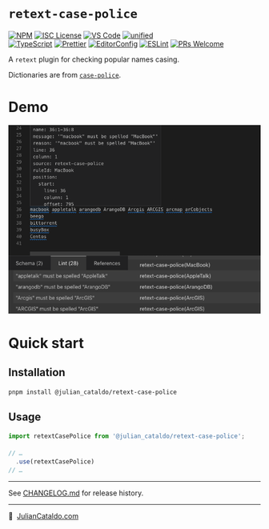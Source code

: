 # `retext-case-police`

[![NPM](https://img.shields.io/npm/v/@julian_cataldo/retext-case-police)](https://www.npmjs.com/package/@julian_cataldo/retext-case-police)
[![ISC License](https://img.shields.io/npm/l/@julian_cataldo/remark-lint-frontmatter-schema)](./LICENSE)
[![VS Code](https://img.shields.io/badge/Visual_Studio_Code-0078D4?logo=visual%20studio%20code)](https://code.visualstudio.com)
[![unified](https://img.shields.io/badge/uni-fied-0366d6?logo=markdown)](https://unifiedjs.com)  
[![TypeScript](https://img.shields.io/badge/TypeScript-333333.svg?logo=typescript)](http://www.typescriptlang.org/)
[![Prettier](https://img.shields.io/badge/Prettier-333333.svg?logo=prettier)](https://prettier.io)
[![EditorConfig](https://img.shields.io/badge/EditorConfig-333333.svg?logo=editorconfig)](https://editorconfig.org)
[![ESLint](https://img.shields.io/badge/ESLint-3A33D1?logo=eslint)](https://eslint.org)
[![PRs Welcome](https://img.shields.io/badge/PRs-welcome-brightgreen.svg)](https://makeapullrequest.com)

A `retext` plugin for checking popular names casing.

Dictionaries are from [`case-police`](https://github.com/antfu/case-police).

# Demo

![Demo screenshot of this retext plugin](./docs/screenshot.png)

# Quick start

## Installation

```sh
pnpm install @julian_cataldo/retext-case-police
```

## Usage

```ts
import retextCasePolice from '@julian_cataldo/retext-case-police';

// …
  .use(retextCasePolice)
// …
```

---

See [CHANGELOG.md](./CHANGELOG.md) for release history.

---

🔗  [JulianCataldo.com](https://www.juliancataldo.com)
